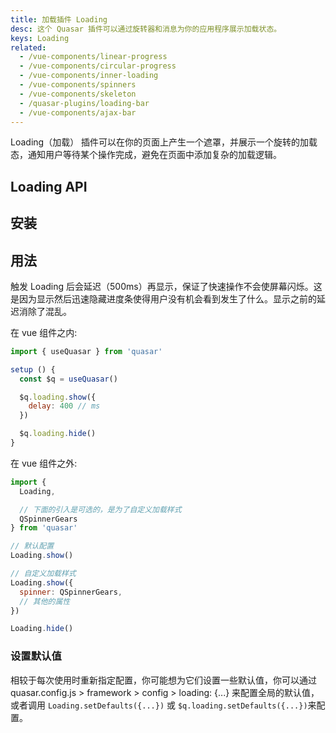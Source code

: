 ```yaml
---
title: 加载插件 Loading
desc: 这个 Quasar 插件可以通过旋转器和消息为你的应用程序展示加载状态。
keys: Loading
related:
  - /vue-components/linear-progress
  - /vue-components/circular-progress
  - /vue-components/inner-loading
  - /vue-components/spinners
  - /vue-components/skeleton
  - /quasar-plugins/loading-bar
  - /vue-components/ajax-bar
---
```

Loading（加载） 插件可以在你的页面上产生一个遮罩，并展示一个旋转的加载态，通知用户等待某个操作完成，避免在页面中添加复杂的加载逻辑。

## Loading API

<doc-api file="Loading" />

## 安装

<doc-installation plugins="Loading" config="loading" />

##  用法
触发 Loading 后会延迟（500ms）再显示，保证了快速操作不会使屏幕闪烁。这是因为显示然后迅速隐藏进度条使得用户没有机会看到发生了什么。显示之前的延迟消除了混乱。

在 vue 组件之内:

```js
import { useQuasar } from 'quasar'

setup () {
  const $q = useQuasar()

  $q.loading.show({
    delay: 400 // ms
  })

  $q.loading.hide()
}
```

在 vue 组件之外:

```js
import {
  Loading,

  // 下面的引入是可选的，是为了自定义加载样式
  QSpinnerGears
} from 'quasar'

// 默认配置
Loading.show()

// 自定义加载样式
Loading.show({
  spinner: QSpinnerGears,
  // 其他的属性
})

Loading.hide()
```

<doc-example title="默认配置" file="Loading/Default" />

<doc-example title="加上提示信息" file="Loading/WithMessage" />

<doc-example title="自定义容器" file="Loading/WithBox" />

<doc-example title="With unsafe message, but sanitized" file="Loading/WithMessageSanitized" />

<doc-example title="自定义" file="Loading/Customized" />

<doc-example title="展示之后切换加载画面" file="Loading/ShowAndChange" />

### 设置默认值
相较于每次使用时重新指定配置，你可能想为它们设置一些默认值，你可以通过 quasar.config.js > framework > config > loading: {...} 来配置全局的默认值，或者调用 `Loading.setDefaults({...})` 或 `$q.loading.setDefaults({...})`来配置。
